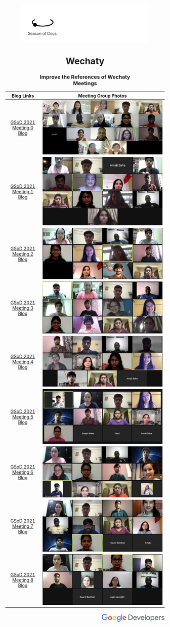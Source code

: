 <div align="center">
<img src="assets/gsod.svg" width="400" />
<h1>Wechaty</h1>
<h3>
Improve the References of Wechaty
<br />
Meetings
</h3>
</div>

|                                             Blog Links                                              |              Meeting Group Photos               |
| :-------------------------------------------------------------------------------------------------: | :---------------------------------------------: |
| [GSoD 2021 Meeting 0 Blog](https://wechaty.js.org/2021/05/08/gsod-2021-selected-technical-writers/) | <img src = "assets/gsod_2021_meeting_0.webp" /> |
|       [GSoD 2021 Meeting 1 Blog](https://wechaty.js.org/2021/05/16/gsod-2021-week1-meeting/)        | <img src = "assets/gsod_2021_meeting_1.webp" /> |
|       [GSoD 2021 Meeting 2 Blog](https://wechaty.js.org/2021/05/23/gsod-2021-second-meeting/)       | <img src = "assets/gsod_2021_meeting_2.webp" /> |
|       [GSoD 2021 Meeting 3 Blog](https://wechaty.js.org/2021/06/06/gsod-2021-third-meeting/)        | <img src = "assets/gsod_2021_meeting_3.webp" /> |
|       [GSoD 2021 Meeting 4 Blog](https://wechaty.js.org/2021/06/22/gsod-2021-fourth-meeting/)       | <img src = "assets/gsod_2021_meeting_4.webp" /> |
|       [GSoD 2021 Meeting 5 Blog](https://wechaty.js.org/2021/07/06/gsod-2021-fifth-meeting/)        | <img src = "assets/gsod_2021_meeting_5.webp" /> |
|       [GSoD 2021 Meeting 6 Blog](https://wechaty.js.org/2021/07/18/gsod-2021-sixth-meeting/)        | <img src = "assets/gsod_2021_meeting_6.webp" /> |
|      [GSoD 2021 Meeting 7 Blog](https://wechaty.js.org/2021/08/01/gsod-2021-seventh-meeting/)       | <img src = "assets/gsod_2021_meeting_7.webp" /> |
|       [GSoD 2021 Meeting 8 Blog](https://wechaty.js.org/2021/08/15/gsod-2021-eighth-meeting/)       | <img src = "assets/gsod_2021_meeting_8.webp" /> |

<div align="right">
<img src="assets/gsod-2021-3.svg" width="200" />
</div>

